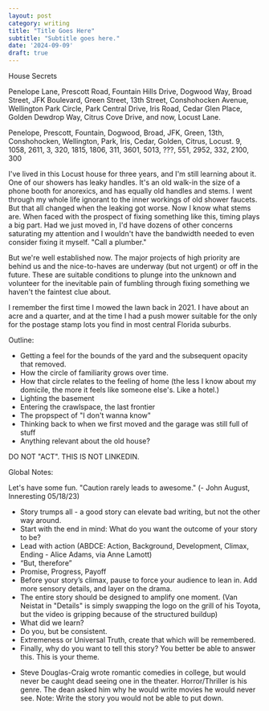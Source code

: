 ```yaml
---
layout: post
category: writing
title: "Title Goes Here"
subtitle: "Subtitle goes here."
date: '2024-09-09'
draft: true
---
```


House Secrets



Penelope Lane, Prescott Road, Fountain Hills Drive, Dogwood Way, Broad Street, JFK Boulevard, Green Street, 13th Street, Conshohocken Avenue, Wellington Park Circle, Park Central Drive, Iris Road, Cedar Glen Place, Golden Dewdrop Way, Citrus Cove Drive, and now, Locust Lane.

Penelope, Prescott, Fountain, Dogwood, Broad, JFK, Green, 13th, Conshohocken, Wellington, Park, Iris, Cedar, Golden, Citrus, Locust. 
9, 1058, 2611, 3, 320, 1815, 1806, 311, 3601, 5013, ???, 551, 2952, 332, 2100, 300


I've lived in this Locust house for three years, and I'm still learning about it. One of our showers has leaky handles. It's an old walk-in the size of a phone booth for anorexics, and has equally old handles and stems. I went through my whole life ignorant to the inner workings of old shower faucets. But that all changed when the leaking got worse. Now I know what stems are. When faced with the prospect of fixing something like this, timing plays a big part. Had we just moved in, I'd have dozens of other concerns saturating my attention and I wouldn't have the bandwidth needed to even consider fixing it myself. "Call a plumber."

But we're well established now. The major projects of high priority are behind us and the nice-to-haves are underway (but not urgent) or off in the future. These are suitable conditions to plunge into the unknown and volunteer for the inevitable pain of fumbling through fixing something we haven't the faintest clue about.

I remember the first time I mowed the lawn back in 2021. I have about an acre and a quarter, and at the time I had a push mower suitable for the only for the postage stamp lots you find in most central Florida suburbs. 

Outline: 
- Getting a feel for the bounds of the yard and the subsequent opacity that removed.
- How the circle of familiarity grows over time.
- How that circle relates to the feeling of home (the less I know about my domicile, the more it feels like someone else's. Like a hotel.)
- Lighting the basement
- Entering the crawlspace, the last frontier
- The propspect of "I don't wanna know"
- Thinking back to when we first moved and the garage was still full of stuff
- Anything relevant about the old house?

DO NOT "ACT". THIS IS NOT LINKEDIN.

Global Notes:

Let's have some fun. "Caution rarely leads to awesome." (- John August, Inneresting 05/18/23)

- Story trumps all - a good story can elevate bad writing, but not the other way around.
- Start with the end in mind: What do you want the outcome of your story to be?
- Lead with action (ABDCE: Action, Background, Development, Climax, Ending - Alice Adams, via Anne Lamott)
- “But, therefore”
- Promise, Progress, Payoff
- Before your story’s climax, pause to force your audience to lean in. Add more sensory details, and layer on the drama.
- The entire story should be designed to amplify one moment. (Van Neistat in "Details" is simply swapping the logo on the grill of his Toyota, but the video is gripping because of the structured buildup)
- What did we learn?
- Do you, but be consistent.
- Extremeness or Universal Truth, create that which will be remembered.
- Finally, why do you want to tell this story? You better be able to answer this. This is your theme.

<!-- Candidate note -->
- Steve Douglas-Craig wrote romantic comedies in college, but would never be caught dead seeing one in the theater. Horror/Thriller is his genre. The dean asked him why he would write movies he would never see. Note: Write the story you would not be able to put down.